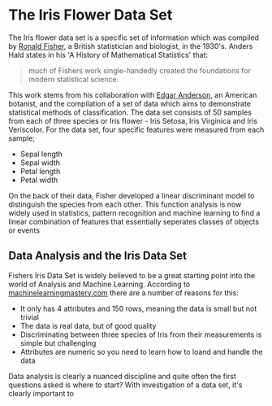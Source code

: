 # The Iris Flower Data Set

The Iris flower data set is a specific set of information which was compiled by [Ronald Fisher](https://en.wikipedia.org/wiki/Ronald_Fisher), a British statistician and biologist, in the 1930's. Anders Hald states in his 'A History of Mathematical Statistics' that: 

> much of Fishers work single-handedly created the foundations for modern statistical science. 

This work stems from his collaboration with [Edgar Anderson](https://en.wikipedia.org/wiki/Edgar_Anderson), an American botanist, and the compilation of a set of data which aims to demonstrate statistical methods of classification. The data set consists of 50 samples from each of three species or Iris flower - Iris Setosa, Iris Virginica and Iris Veriscolor. For the data set, four specific features were measured from each sample;

- Sepal length
- Sepal width
- Petal length
- Petal width

On the back of their data, Fisher developed a linear discriminant model to distinguish the species from each other. This function analysis is now widely used in statistics, pattern recognition and machine learning to find a linear combination of features that essentially seperates classes of objects or events

## Data Analysis and the Iris Data Set

Fishers Iris Data Set is widely believed to be a great starting point into the world of Analysis and Machine Learning. According to [machinelearningmastery.com](https://machinelearningmastery.com/machine-learning-in-python-step-by-step/) there are a number of reasons for this:

- It only has 4 attributes and 150 rows, meaning the data is small but not trivial
- The data is real data, but of good quality
- Discriminating between three species of Iris from their measurements is simple but challenging
- Attributes are numeric so you need to learn how to loand and handle the data

Data analysis is clearly a nuanced discipline and quite often the first questions asked is where to start? With investigation of a data set, it's clearly important to  
